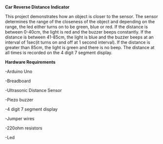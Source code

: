 **Car Reverse Distance Indicator**

This project demonstrates how an object is closer to the sensor. The sensor determines the range of the closeness of the object and depending on the range, the led either turns on to be green, blue or red. If the distance is between 0-40cm, the light is red and the buzzer beeps constantly. If the distance is between 41-85cm, the light is blue and the buzzer beeps at an interval of 1sec(it turns on and off at 1 second interval). If the distance is greater than 85cm, the light is green and there is no beep. The distance at all times is recorded on the 4 digit 7 segment display.


**Hardware Requirements**

-Arduino Uno 

-Breadboard

-Ultrasonic Distance Sensor

-Piezo buzzer

-4 digit 7 segment display

-Jumper wires

-220ohm resistors

-Led
